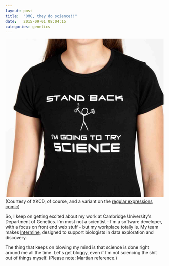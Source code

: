 ```yaml
---
layout: post
title:  "OMG, they do science!!"
date:   2015-09-01 08:04:15
categories: genetics
---
```

![Stand back, I'm going to try science!](/assets/xkcd_stand_back_science.jpg)
(Courtesy of XKCD, of course, and a variant on the [regular expressions comic](http://xkcd.com/208/))

So, I keep on getting excited about my work at Cambridge University's Department of Genetics. I'm most not a scientist - I'm a software developer, with a focus on front end web stuff - but my workplace totally is. My team makes [Intermine](http://intermine.org), designed to support biologists in data exploration and discovery.

The thing that keeps on blowing my mind is that science is done right around me all the time. Let's get bloggy, even if I'm not sciencing the shit out of things myself. (Please note: Martian reference.)
